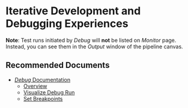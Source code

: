 <properties
	pageTitle="Iterative development and debugging with Azure Data Factory"
	description="Iteratively develop and debug in ADF control flow"
	infoBubbleText=""
	authors="chez-charlie"
	ms.author="chez"
	articleId=""
	diagnosticScenario=""
	selfHelpType="generic"
	supportTopicIds="32629483"
	resourceTags=""
	productPesIds="15613"
	cloudEnvironments="public"
/>

# Iterative Development and Debugging Experiences

**Note**: Test runs initiated by _Debug_ will **not** be listed on _Monitor_ page. Instead, you can see them in the _Output_ window of the pipeline canvas.

## **Recommended Documents**

* [_Debug_ Documentation](https://docs.microsoft.com/azure/data-factory/iterative-development-debugging) <br>
  * [Overview](https://docs.microsoft.com/azure/data-factory/iterative-development-debugging#iterative-debugging-features) <br>
  * [Visualize Debug Run](https://docs.microsoft.com/azure/data-factory/iterative-development-debugging#visualizing-debug-runs) <br>
  * [Set Breakpoints](https://docs.microsoft.com/azure/data-factory/iterative-development-debugging#setting-breakpoints-for-debugging) <br>
